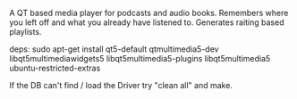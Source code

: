 A QT based media player for podcasts and audio books. Remembers where you left off and what you already have listened to. Generates raiting based playlists.

deps:
sudo apt-get install qt5-default qtmultimedia5-dev libqt5multimediawidgets5 libqt5multimedia5-plugins libqt5multimedia5 ubuntu-restricted-extras

If the DB can't find / load the Driver try "clean all" and make.
